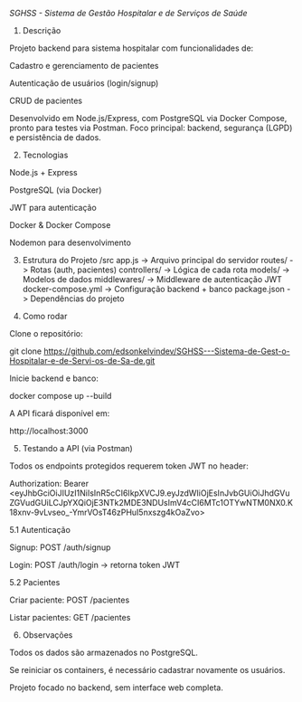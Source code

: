 *SGHSS - Sistema de Gestão Hospitalar e de Serviços de Saúde*

1. Descrição

Projeto backend para sistema hospitalar com funcionalidades de:

Cadastro e gerenciamento de pacientes

Autenticação de usuários (login/signup)

CRUD de pacientes

Desenvolvido em Node.js/Express, com PostgreSQL via Docker Compose, pronto para testes via Postman. Foco principal: backend, segurança (LGPD) e persistência de dados.


2. Tecnologias

Node.js + Express

PostgreSQL (via Docker)

JWT para autenticação

Docker & Docker Compose

Nodemon para desenvolvimento


3. Estrutura do Projeto
/src
  app.js             -> Arquivo principal do servidor
  routes/            -> Rotas (auth, pacientes)
  controllers/       -> Lógica de cada rota
  models/            -> Modelos de dados
  middlewares/       -> Middleware de autenticação JWT
docker-compose.yml    -> Configuração backend + banco
package.json          -> Dependências do projeto


4. Como rodar

Clone o repositório:

git clone <https://github.com/edsonkelvindev/SGHSS---Sistema-de-Gest-o-Hospitalar-e-de-Servi-os-de-Sa-de.git>


Inicie backend e banco:

docker compose up --build


A API ficará disponível em:

http://localhost:3000


5. Testando a API (via Postman)

Todos os endpoints protegidos requerem token JWT no header:

Authorization: Bearer <eyJhbGciOiJIUzI1NiIsInR5cCI6IkpXVCJ9.eyJzdWIiOjEsInJvbGUiOiJhdGVuZGVudGUiLCJpYXQiOjE3NTk2MDE3NDUsImV4cCI6MTc1OTYwNTM0NX0.K18xnv-9vLvseo_-YmrVOsT46zPHuI5nxszg4kOaZvo>

5.1 Autenticação

Signup: POST /auth/signup

Login: POST /auth/login → retorna token JWT

5.2 Pacientes

Criar paciente: POST /pacientes

Listar pacientes: GET /pacientes

6. Observações

Todos os dados são armazenados no PostgreSQL.

Se reiniciar os containers, é necessário cadastrar novamente os usuários.

Projeto focado no backend, sem interface web completa.